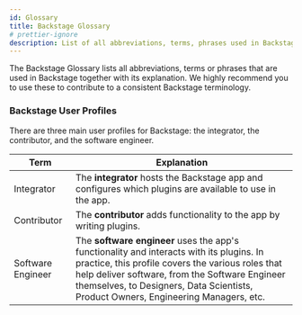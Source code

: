 ```yaml
---
id: Glossary
title: Backstage Glossary
# prettier-ignore
description: List of all abbreviations, terms, phrases used in Backstage together with its explanations.
---
```



The Backstage Glossary lists all abbreviations, terms or phrases that are used
in Backstage together with its explanation. We highly recommend you to use these
to contribute to a consistent Backstage terminology.

### Backstage User Profiles

There are three main user profiles for Backstage: the integrator, the
contributor, and the software engineer.

| Term              | Explanation                                                                                              |
| ----------------- | -------------------------------------------------------------------------------------------------------- |
| Integrator        | The **integrator** hosts the Backstage app and configures which plugins are available to use in the app. |
| Contributor       | The **contributor** adds functionality to the app by writing plugins.                                    |
| Software Engineer | The **software engineer** uses the app's functionality and interacts with its plugins. In practice, this profile covers the various roles that help deliver software, from the Software Engineer themselves, to Designers, Data Scientists, Product Owners, Engineering Managers, etc. |
